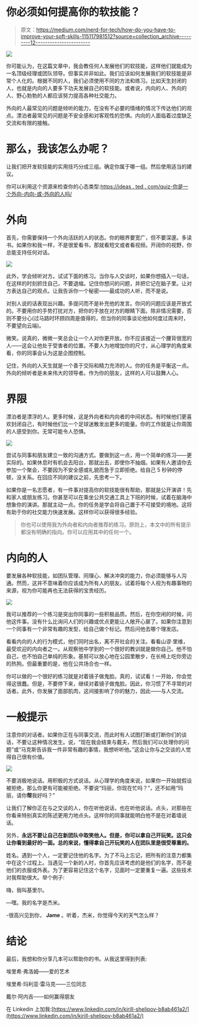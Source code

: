 # 你必须如何提高你的软技能？

> 原文：<https://medium.com/nerd-for-tech/how-do-you-have-to-improve-your-soft-skills-115117981512?source=collection_archive---------12----------------------->

![](img/f0b65d00dbb7466ae499ae86cbc2e05a.png)

你可能认为，在这篇文章中，我会教任何人发展他们的软技能，这样他们就能成为一名顶级经理或团队领导。但事实并非如此。我们应该如何发展我们的软技能是非常个人化的。根据不同的人，我们必须使用不同的方法和练习。比如天生封闭的人，也就是内向的人要多下功夫发展自己的软技能。或者说，内向的人、外向的人、野心勃勃的人都应该努力提高各种社交能力。

外向的人最常见的问题是倾听的能力，在没有不必要的情绪的情况下传达他们的观点。漂泊者最常见的问题是不安全感和对客观性的恐惧。内向的人面临着过度缺乏交流和有限的接触。

# 那么，我该怎么办呢？

让我们把开发软技能的实用技巧分成三组。确定你属于哪一组。然后使用适当的建议。

你可以利用这个资源来检查你的心态类型:[https://ideas . ted . com/quiz-你是一个外向-内向-或-外向的人吗/](https://ideas.ted.com/quiz-are-you-an-extrovert-introvert-or-ambivert/)

# 外向

首先，你需要保持一个外向活跃的人的状态。你的眼界要宽广，但不要深邃。多读书。如果你和我一样，不是很爱看书，那就看短文或者看视频。开阔你的视野，你总能支持任何对话。

![](img/64266a8f2b2ac225f1829f6c01689066.png)

此外，学会倾听对方。试试下面的练习。当你与人交谈时，如果你想插入一句话，在这样的时刻抓住自己，不要退缩。记住你想问的问题，并把它记在脑子里。让对方表达自己的观点。让我告诉你一个秘密——最成功的人听，而不是说。

对别人说的话表现出兴趣。多提问而不是补充他的发言。你问的问题应该是开放式的。不要用你的手势打扰对方，把你的手放在对方的眼睛下面。除非情况需要，否则不要分心(过马路时环顾四周是值得的，但当你的同事谈论他如何度过周末时，不要望向云端)。

微笑。说真的，微微一笑总会让一个人对你更开放。你不应该接近一个腰背很宽的人——这会让他处于受害者的位置。不要人为地增加你的尺寸，从心理学的角度来看，你的同事会认为这是企图控制。

记住，外向的人天生就是一个善于交际和精力充沛的人。你的任务是平衡这一点。外向的倾听者是未来伟大的领导者。作为你的朋友，这样的人可以鼓舞人心。

# 界限

漂泊者是漂浮的人。更多时候，这是外向者和内向者的中间状态。有时候他们更喜欢封闭自己，有时候他们比一个足球迷散发出更多的能量。你的工作就是让你周围的人感受到你。无常可能令人恐惧。

![](img/94ddf5b7623f5039521ed284893844e2.png)

尝试与同事和朋友建立一致的沟通方式。要做到这一点，用一个简单的练习——更实际的。如果休息时有机会去阳台，那就出去，即使你不抽烟。如果有人邀请你去参加一个聚会，不要因为不安全感或礼貌而急于立即拒绝。给自己 5 秒钟的停顿，没关系。在回应不同的建议之前，先思考一下。

如果你是一名志愿者，有一件事对提高你的软技能很有帮助，那就是公开演讲！先和家人或朋友练习。你甚至可以在乘坐公共交通工具上下班的时候，试着在脑海中想象你的演讲。那就主动一点。你的任务是学会将自己置于不可接受的境地。这将有助于你的社交能力快速发展。这样你可以获得很多经验。

> 你也可以使用我为外向者和内向者推荐的练习。原则上，本文中的所有提示都没有明确的指向。你可以应用其中的任何一个。

# 内向的人

要发展各种软技能，如团队管理、同理心、解决冲突的能力，你必须能够与人沟通。然而，这并不意味着你应该成为所有人的朋友。试着将每个人视为有趣事物的来源，视为你可能再也无法获得的宝贵经历。

![](img/62e169097ccfb8e4425f10ecf632273a.png)

我可以推荐的一个练习是突出你同事的一些积极品质。然后，在你空闲的时候，问他这件事。没有什么比询问人们的兴趣或优点更能让人敞开心扉了。如果你注意到一个同事有一个非常有趣的发型，给自己做个标记。然后问他去哪个理发店。

看看内向的人的行为模式，他们同时出名，离不开社会的关注。看看山谬·里维，最受欢迎的内向者之一。从观察他中学到的一个很好的教训就是做你自己。他不怕自己，也不怕自己单纯的形象。基努可以放心地在公园里散步，在长椅上吃你旁边的热狗。但最重要的是，他在公共场合也一样。

你可以做的一个很好的练习就是对着镜子做鬼脸。真的，试试看！一开始，你会觉得这很蠢。但是，不要停下来，继续对着镜子做鬼脸。因此，你习惯了不寻常的对话者。此外，你发展了面部肌肉，这间接影响了你的魅力，因此——与人交流。

# 一般提示

注意你的对话者。如果你正在与同事交流，而此时有人试图打断或打断你们的谈话，不要让这种情况发生。说，“现在我会结束与戴夫，然后我们可以处理你的问题”或“马克斯告诉我一件非常有趣的事情，我想听听他。”这会让你与之交谈的人觉得自己很有价值。

![](img/5e7f95f3e09cf61a32817135286c452b.png)

不要消极地说话。用积极的方式说话。从心理学的角度来说，如果你一开始就假设被拒绝，那么你更有可能被拒绝。不要说“玛丽，你现在忙吗？”，还不如用“玛丽，请你**帮**我好吗？”

让我们了解你正在与之交谈的人，你在听他说话，也在听他说话。点头，对那些在你看来特别真实的陈述更用力地点头。这样你的同事就能明白他不是在对着墙说话。

另外，**永远不要让自己在新团队中取笑他人。但是，你可以拿自己开玩笑。这只会让你看到最好的一面。总的来说，懂得拿自己开玩笑的人在团队里是很受尊重的。**

姓名。遇到一个人，一定要记住他的名字。为了不马上忘记，把所有的注意力都集中在这个过程上。当遇见一个新的人时，你首先应该考虑的是他们的名字，而不是他们的衣服或外表。为了更容易记住这个名字，见面时一定要重复一遍。这些技术对我帮助很大。举个例子:

嗨，我叫基里尔。

—嘿。我的名字是杰米。

-很高兴见到你， **Jame** 。听着，杰米，你觉得今天的天气怎么样？

# 结论

最后，我想和你分享几本可以帮助你的书。从我这里得到列表:

埃里希·弗洛姆——爱的艺术

埃里希·玛利亚·雷马克——三位同志

戴尔·阿内吉——如何赢得朋友

在 Linkedin 上加我:[https://www.linkedin.com/in/kirill-shelipov-b8ab461a2/](https://www.linkedin.com/in/kirill-shelipov-b8ab461a2/)